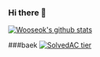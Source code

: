 ### Hi there 👋

 [![Wooseok's github stats](https://github-readme-stats.vercel.app/api?username=egg528)](https://github.com/anuraghazra/github-readme-stats)



###baek
[![SolvedAC tier](http://mazassumnida.wtf/api/v2/generate_badge?boj=egghouse)](https://solved.ac/{})
